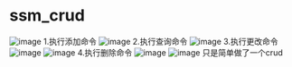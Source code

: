 # ssm_crud
![image](https://user-images.githubusercontent.com/91325832/159161679-6d627a2d-0e0e-4136-b19c-a32787b75a4d.png)
1.执行添加命令
![image](https://user-images.githubusercontent.com/91325832/159161700-5b80b17d-c194-40eb-a9c0-fe5975959b4e.png)
2.执行查询命令
![image](https://user-images.githubusercontent.com/91325832/159161754-012c8ce3-ec0e-4bd4-acfc-85e9d8b897ea.png)
3.执行更改命令
![image](https://user-images.githubusercontent.com/91325832/159161779-7794f879-6212-4302-8f2e-87cfec58ca58.png)
![image](https://user-images.githubusercontent.com/91325832/159161785-039be463-5912-4e3d-9c62-f564ebd45490.png)
4.执行删除命令
![image](https://user-images.githubusercontent.com/91325832/159161807-ade290af-8aa8-41a4-8adc-7cbe987b7b07.png)
![image](https://user-images.githubusercontent.com/91325832/159161815-3b31feee-0bfb-4c3e-8229-223f0bd32772.png)
只是简单做了一个crud
